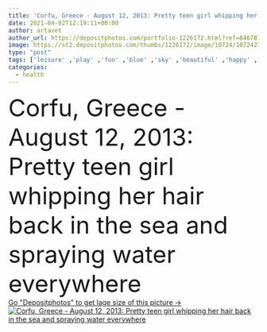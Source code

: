 ```yaml
---
title: 'Corfu, Greece - August 12, 2013: Pretty teen girl whipping her hair back in the sea and spraying water everywhere'
date: 2021-04-02T12:19:11+00:00
author: artavet
author_url: https://depositphotos.com/portfolio-1226172.html?ref=64678756
image: https://st2.depositphotos.com/thumbs/1226172/image/10724/107242756/api_thumb_450.jpg?forcejpeg=true
type: "post"
tags: ['leisure' ,'play' ,'fun' ,'blue' ,'sky' ,'beautiful' ,'happy' ,'holiday' ,'travel' ,'girl' ,'female' ,'young' ,'summer' ,'beauty' ,'sun' ,'happiness' ,'joy' ,'drop' ,'fresh' ,'wet' ,'water' ,'smile' ,'hair' ,'action' ,'sunshine' ,'sunny' ,'energy' ,'health' ,'head' ,'life' ,'face' ,'spray' ,'sea' ,'wave' ,'splash' ,'expression' ,'pretty' ,'motion' ,'woman' ,'lifestyle' ,'horizon' ,'body' ,'jump' ,'ocean' ,'vacation' ,'teen' ,'swim' ,'bikini' ,'flip' ,'swimsuit' ]
categories: 
  - health
---
```

<div aling="center">
            <font size="60"> Corfu, Greece - August 12, 2013: Pretty teen girl whipping her hair back in the sea and spraying water everywhere</font>   
</div>
<div>
    <a href='https://st2.depositphotos.com/thumbs/1226172/image/10724/107242756/api_thumb_450.jpg?forcejpeg=true?ref=64678756' target=_blank > Go "Depositphotos" to get lage size of this picture ->
        <img href='https://st2.depositphotos.com/thumbs/1226172/image/10724/107242756/api_thumb_450.jpg?forcejpeg=true?ref=64678756' src='https://st2.depositphotos.com/1226172/10724/i/950/depositphotos_107242756-stock-photo-corfu-greece-august-2013-pretty.jpg?forcejpeg=true' alt='Corfu, Greece - August 12, 2013: Pretty teen girl whipping her hair back in the sea and spraying water everywhere' >
    </a>
</div>
